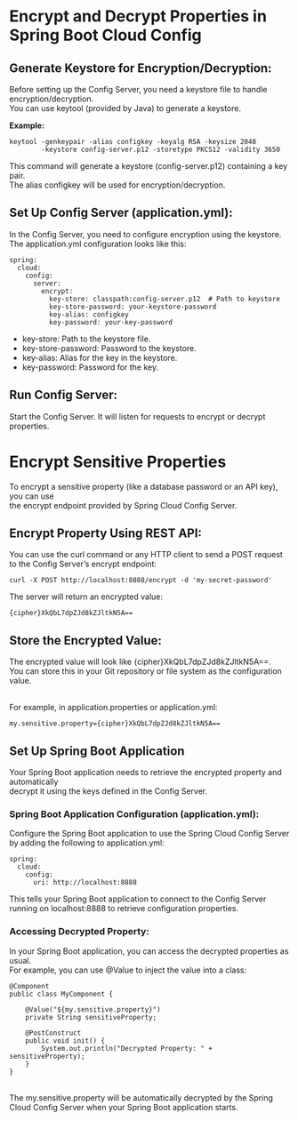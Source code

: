 # Encrypt and Decrypt Properties in Spring Boot Cloud Config

## Generate Keystore for Encryption/Decryption:

Before setting up the Config Server, you need a keystore file to handle encryption/decryption. 
<br> You can use keytool (provided by Java) to generate a keystore.

**Example:**
```
keytool -genkeypair -alias configkey -keyalg RSA -keysize 2048
        -keystore config-server.p12 -storetype PKCS12 -validity 3650
```

This command will generate a keystore (config-server.p12) containing a key pair. 
<br> The alias configkey will be used for encryption/decryption.

## Set Up Config Server (application.yml):

In the Config Server, you need to configure encryption using the keystore. 
<br> The application.yml configuration looks like this:

```
spring:
  cloud:
    config:
      server:
        encrypt:
          key-store: classpath:config-server.p12  # Path to keystore
          key-store-password: your-keystore-password
          key-alias: configkey
          key-password: your-key-password

```

-  key-store: Path to the keystore file.
-  key-store-password: Password to the keystore.
-  key-alias: Alias for the key in the keystore.
-  key-password: Password for the key.

## Run Config Server:

Start the Config Server. It will listen for requests to encrypt or decrypt properties.

# Encrypt Sensitive Properties
To encrypt a sensitive property (like a database password or an API key), you can use 
<br> the encrypt endpoint provided by Spring Cloud Config Server.

## Encrypt Property Using REST API:

You can use the curl command or any HTTP client to send a POST request to the Config Server’s encrypt endpoint:

```
curl -X POST http://localhost:8888/encrypt -d 'my-secret-password'
```

The server will return an encrypted value:
```
{cipher}XkQbL7dpZJd8kZJltkN5A==
```

## Store the Encrypted Value:

The encrypted value will look like {cipher}XkQbL7dpZJd8kZJltkN5A==. 
<br> You can store this in your Git repository or file system as the configuration value.

<br> For example, in application.properties or application.yml:

```
my.sensitive.property={cipher}XkQbL7dpZJd8kZJltkN5A==
```

## Set Up Spring Boot Application
Your Spring Boot application needs to retrieve the encrypted property and automatically 
<br> decrypt it using the keys defined in the Config Server.

### Spring Boot Application Configuration (application.yml):

Configure the Spring Boot application to use the Spring Cloud Config Server by adding the following to application.yml:

```
spring:
  cloud:
    config:
      uri: http://localhost:8888
```
This tells your Spring Boot application to connect to the Config Server running on localhost:8888 to retrieve configuration properties.

### Accessing Decrypted Property:

In your Spring Boot application, you can access the decrypted properties as usual. 
<br> For example, you can use @Value to inject the value into a class:

```
@Component
public class MyComponent {

    @Value("${my.sensitive.property}")
    private String sensitiveProperty;

    @PostConstruct
    public void init() {
        System.out.println("Decrypted Property: " + sensitiveProperty);
    }
}
```
<br>
The my.sensitive.property will be automatically decrypted by the Spring Cloud Config Server when your Spring Boot application starts.











